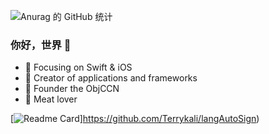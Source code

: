 ![Anurag 的 GitHub 统计](https://github-readme-stats.vercel.app/api?username=Terrykali&show_icons=true&theme=tokyonight )

### 你好，世界 👋

- :orange_book: Focusing on Swift & iOS
- :hammer: Creator of applications and frameworks
- :ram: Founder the ObjCCN
- :meat_on_bone: Meat lover

[![Readme Card](https://github-readme-stats.vercel.app/api/pin/?username=Terrykali&repo=langAutoSign)]https://github.com/Terrykali/langAutoSign)
